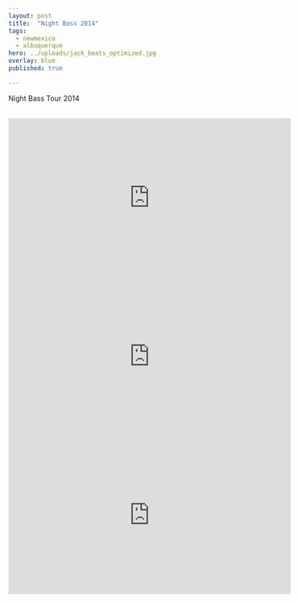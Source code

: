 ```yaml
---
layout: post
title:  "Night Bass 2014"
tags:
  - newmexico
  - albuquerque
hero: ../uploads/jack_beats_optimized.jpg
overlay: blue
published: true

---
```


<p>Night Bass Tour 2014</p>
<br>
<iframe width="560" height="315" src="https://www.youtube.com/embed/6ktImGflA4o" frameborder="0" allow="autoplay; encrypted-media" allowfullscreen>Jack Beats</iframe>
<iframe width="560" height="315" src="https://www.youtube.com/embed/Vkj7hHuU3zw" frameborder="0" allow="autoplay; encrypted-media" allowfullscreen>Hannah Wants</iframe>
<iframe width="560" height="315" src="https://www.youtube.com/embed/D920F3kDdN8" frameborder="0" allow="autoplay; encrypted-media" allowfullscreen>AC Slater</iframe>